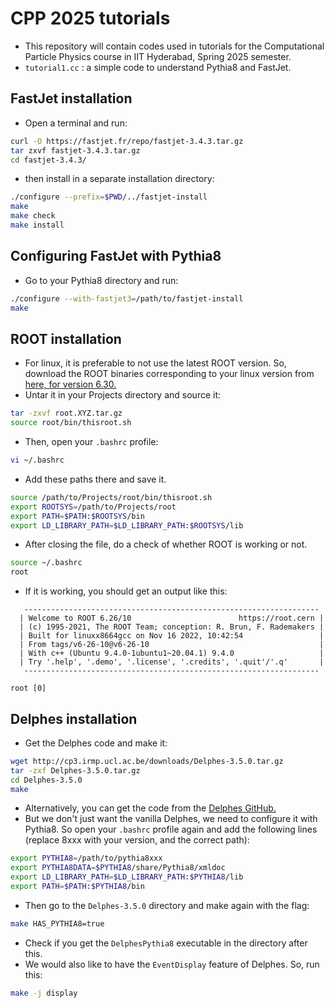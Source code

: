 # CPP 2025 tutorials

- This repository will contain codes used in tutorials for the Computational Particle Physics course in IIT Hyderabad, Spring 2025 semester.
- `tutorial1.cc` : a simple code to understand Pythia8 and FastJet. 

## FastJet installation

- Open a terminal and run:
```bash
curl -O https://fastjet.fr/repo/fastjet-3.4.3.tar.gz
tar zxvf fastjet-3.4.3.tar.gz
cd fastjet-3.4.3/
```
- then install in a separate installation directory:
```bash
./configure --prefix=$PWD/../fastjet-install
make
make check
make install
```
## Configuring FastJet with Pythia8

- Go to your Pythia8 directory and run:
```bash
./configure --with-fastjet3=/path/to/fastjet-install
make
```

## ROOT installation

- For linux, it is preferable to not use the latest ROOT version. So, download the ROOT binaries corresponding to your linux version from [here, for version 6.30.](https://root.cern/releases/release-63008/)
- Untar it in your Projects directory and source it:
```bash
tar -zxvf root.XYZ.tar.gz
source root/bin/thisroot.sh
```

- Then, open your `.bashrc` profile:
```bash
vi ~/.bashrc
```

- Add these paths there and save it.
```bash
source /path/to/Projects/root/bin/thisroot.sh
export ROOTSYS=/path/to/Projects/root
export PATH=$PATH:$ROOTSYS/bin
export LD_LIBRARY_PATH=$LD_LIBRARY_PATH:$ROOTSYS/lib
```

- After closing the file, do a check of whether ROOT is working or not.
```bash
source ~/.bashrc
root
```

- If it is working, you should get an output like this:
```
   ------------------------------------------------------------------
  | Welcome to ROOT 6.26/10                        https://root.cern |
  | (c) 1995-2021, The ROOT Team; conception: R. Brun, F. Rademakers |
  | Built for linuxx8664gcc on Nov 16 2022, 10:42:54                 |
  | From tags/v6-26-10@v6-26-10                                      |
  | With c++ (Ubuntu 9.4.0-1ubuntu1~20.04.1) 9.4.0                   |
  | Try '.help', '.demo', '.license', '.credits', '.quit'/'.q'       |
   ------------------------------------------------------------------

root [0]
```

## Delphes installation

- Get the Delphes code and make it:
```bash
wget http://cp3.irmp.ucl.ac.be/downloads/Delphes-3.5.0.tar.gz
tar -zxf Delphes-3.5.0.tar.gz
cd Delphes-3.5.0
make
```

- Alternatively, you can get the code from the [Delphes GitHub.](https://github.com/delphes/delphes)
- But we don't just want the vanilla Delphes, we need to configure it with Pythia8. So open your `.bashrc` profile again and add the following lines (replace 8xxx with your version, and the correct path):
```bash
export PYTHIA8=/path/to/pythia8xxx
export PYTHIA8DATA=$PYTHIA8/share/Pythia8/xmldoc
export LD_LIBRARY_PATH=$LD_LIBRARY_PATH:$PYTHIA8/lib
export PATH=$PATH:$PYTHIA8/bin
```
- Then go to the `Delphes-3.5.0` directory and make again with the flag:
```bash
make HAS_PYTHIA8=true
```

- Check if you get the `DelphesPythia8` executable in the directory after this. 
- We would also like to have the `EventDisplay` feature of Delphes. So, run this:
```bash
make -j display
```